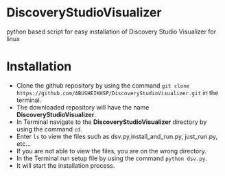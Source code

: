 # **DiscoveryStudioVisualizer**
python based script for easy installation of Discovery Studio Visualizer for linux

# **Installation**

- Clone the github repository by using the command  ```git clone https://github.com/ABUSHEIKHSP/DiscoveryStudioVisualizer.git``` in the terminal.
- The downloaded repository will have the name **DiscoveryStudioVisualizer**.
- In Terminal navigate to the **DiscoveryStudioVisualizer** directory by using the command ``cd``.
- Enter ```ls``` to view the files such as dsv.py,install_and_run.py, just_run.py, etc...
- If you are not able to view the files, you are on the wrong directory.
- In the Terminal run setup file by using the command ```python dsv.py```.
- It will start the installation process.
